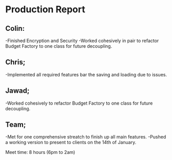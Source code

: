 Production Report
=================

Colin:
------

-Finished Encryption and Security -Worked cohesively in pair to refactor Budget Factory to one class for future decoupling.

Chris;
------

-Implemented all required features bar the saving and loading due to issues.

Jawad;
------

-Worked cohesively to refactor Budget Factory to one class for future decoupling.

Team;
-----

-Met for one comprehensive streatch to finish up all main features. -Pushed a working version to present to clients on the 14th of January.

Meet time: 8 hours (6pm to 2am)
